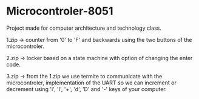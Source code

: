 # Microcontroler-8051

Project made for computer architecture and technology class.

1.zip -> counter from '0' to 'F' and backwards using the two buttons of the microcontroler.

2.zip -> locker based on a state machine with option of changing the enter code.

3.zip -> from the 1.zip we use termite to communicate with the microcontroler, implementation of the UART so we can increment or decrement using 'i', 'I', '+', 'd', 'D' and '-' keys of your computer.
